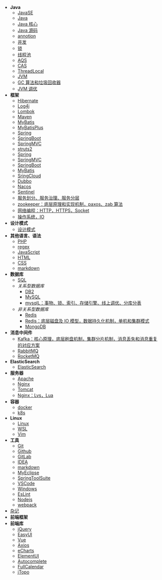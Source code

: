 - **Java**
  - [JavaSE](doc/JavaSE.md)
  - [Java]()
  - [Java 核心]()
  - [Java 源码]()
  - [annotion](doc/annotion.md)
  - [并发]()
  - [锁]()
  - [线程池]()
  - [AQS]()
  - [CAS]()
  - [ThreadLocal]()
  - [JVM]()
  - [GC 算法和垃圾回收器]()
  - [JVM 调优]()
- **框架**
  - [Hibernate](doc/Hibernate.md)
  - [Log4j](doc/Log4j.md)
  - [Lombok](doc/Lombok.md)
  - [Maven](doc/Maven.md)
  - [MyBatis](doc/MyBatis.md)
  - [MyBatisPlus](doc/MyBatisPlus.md)
  - [Spring](doc/Spring.md)
  - [SpringBoot](doc/SpringBoot.md)
  - [SpringMVC](doc/SpringMVC.md)
  - [struts2](doc/struts2.md)
  - [Spring]()
  - [SpringMVC]()
  - [SpringBoot]()
  - [MyBatis]()
  - [SringCloud]()
  - [Dubbo]()
  - [Nacos]()
  - [Sentinel]()
  - [服务划分、服务治理、服务分层]()
  - [zookeeper：底层原理和实现机制，paxos、zab 算法]()
  - [网络编程：HTTP，HTTPS，Socket]()
  - [操作系统，IO]()
- **设计模式**
  - [设计模式](doc/designPattern.md)
- **其他语言、语法**
  - [PHP](doc/PHP.md)
  - [regex](doc/regex.md)
  - [JavaScript](doc/JavaScript.md)
  - [HTML](doc/HTML.md)
  - [CSS](doc/CSS.md)
  - [markdown](doc/markdown.md)
- **数据库**
  - [SQL]()
  - *关系型数据库*
    - [DB2](doc/DB2.md)
    - [MySQL](doc/MySQL.md)
    - [mysqlL：事物、锁、索引、存储引擎、线上调优、分库分表]()
  - *非关系型数据库*
    - [Redis](doc/Redis.md)
    - [Redis：底层磁盘及 IO 模型，数据持久化机制，单机和集群模式]()
    - [MongoDB]()
- **消息中间件**
  - [Kafka：核心原理，底层刷盘机制，集群分片机制，消息丢失和消息重复的对应方案]()
  - [RabbitMQ]()
  - [RocketMQ]()
- **ElasticSearch**
  - [ElasticSearch]()
- **服务器**
  - [Apache](doc/Apache.md)
  - [Nginx](doc/Nginx.md)
  - [Tomcat](doc/Tomcat.md)
  - [Nginx：Lvs，Lua]()
- **容器**
  - [docker]()
  - [k8s]()
- **Linux**
  - [Linux](doc/Linux.md)
  - [WSL](doc/WSL.md)
  - [Vim](doc/Vim.md)
- **工具**
  - [Git](doc/Git.md)
  - [Github](doc/Github.md)
  - [GitLab](doc/GitLab.md)
  - [IDEA](doc/IDEA.md)
  - [markdown](doc/markdown.md)
  - [MyEclipse](doc/MyEclipse.md)
  - [SpringToolSuite](doc/SpringToolSuite.md)
  - [VSCode](doc/VSCode.md)
  - [Windows](doc/Windows.md)
  - [EsLint](doc/EsLint.md)
  - [Nodejs](doc/Nodejs.md)
  - [webpack](doc/webpack.md)
- [杂记](doc/emmm.md)
- **前端框架**
- **前端库**
  - [jQuery](doc/jQuery.md)
  - [EasyUI](doc/EasyUI.md)
  - [Vue](doc/Vue.md)
  - [Axios](doc/Axios.md)
  - [eCharts](doc/eCharts.md)
  - [ElementUI](doc/ElementUI.md)
  - [Autocomplete](doc/Autocomplete.md)
  - [FullCalendar](doc/FullCalendar.md)
  - [jTopo](doc/jTopo.md)
